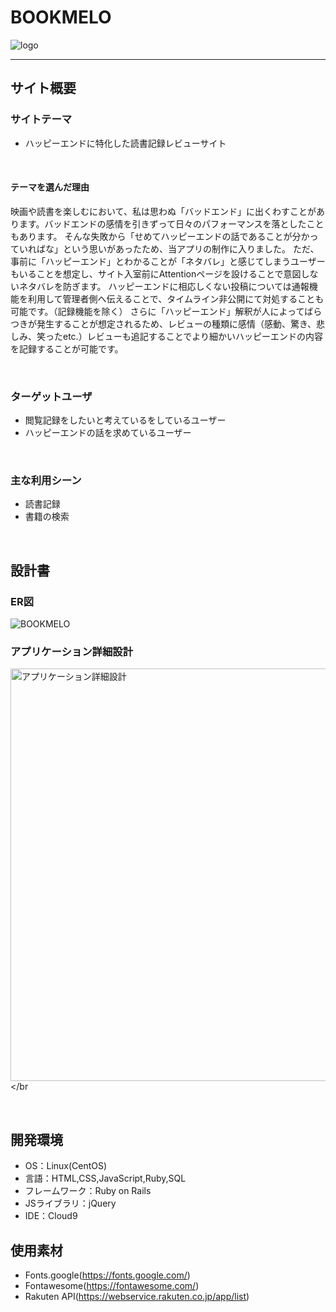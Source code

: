 # BOOKMELO
![logo](https://github.com/NNMY03/BOOKMELO-/assets/135219119/29616e02-1963-40a1-bc1d-5e57aae9509f)
* * *
## サイト概要
### サイトテーマ
* ハッピーエンドに特化した読書記録レビューサイト

<!--何を『目的』とし、どのような『分類』なのかを簡潔に書く-->
​
#### テーマを選んだ理由
映画や読書を楽しむにおいて、私は思わぬ「バッドエンド」に出くわすことがあります。バッドエンドの感情を引きずって日々のパフォーマンスを落としたこともあります。
そんな失敗から「せめてハッピーエンドの話であることが分かっていればな」という思いがあったため、当アプリの制作に入りました。
ただ、事前に「ハッピーエンド」とわかることが「ネタバレ」と感じてしまうユーザーもいることを想定し、サイト入室前にAttentionページを設けることで意図しないネタバレを防ぎます。
ハッピーエンドに相応しくない投稿については通報機能を利用して管理者側へ伝えることで、タイムライン非公開にて対処することも可能です。（記録機能を除く）
さらに「ハッピーエンド」解釈が人によってばらつきが発生することが想定されるため、レビューの種類に感情（感動、驚き、悲しみ、笑ったetc.）レビューも追記することでより細かいハッピーエンドの内容を記録することが可能です。

<!--なぜこのようなテーマにしたかを説明する-->
​
### ターゲットユーザ
* 閲覧記録をしたいと考えているをしているユーザー
* ハッピーエンドの話を求めているユーザー

<!--誰に使ってもらうかを具体的に記載する-->
​
### 主な利用シーン
* 読書記録
* 書籍の検索

<!--どのような時に使うのかの状況を記載すること-->
​
## 設計書
### ER図
![BOOKMELO](https://github.com/NNMY03/BOOKMELO-/assets/135219119/1768bba4-13ae-410f-8d39-bccb2a1c180a)
### アプリケーション詳細設計
<img width="660" alt="アプリケーション詳細設計" src="https://github.com/NNMY03/BOOKMELO-/assets/135219119/c200759b-04d4-4025-9d4c-9a835f55d6cb"></br
<!--テーマを設定・提出する時点では不要です-->
​
## 開発環境
- OS：Linux(CentOS)
- 言語：HTML,CSS,JavaScript,Ruby,SQL
- フレームワーク：Ruby on Rails
- JSライブラリ：jQuery
- IDE：Cloud9
​
## 使用素材
* Fonts.google(https://fonts.google.com/)
* Fontawesome(https://fontawesome.com/)
* Rakuten API(https://webservice.rakuten.co.jp/app/list)

<!--- 外部サービスの画像素材・音声素材を使用した場合は、必ずサービス名とURLを明記してください。-->
<!--- アプリケーションの実装に使用したgem/bootstrapのリファレンスなどの記載は不要です。-->
<!--- 使用しない場合は、使用素材の項目をREADMEから削除してください。-->
<!--折りたたむ-->